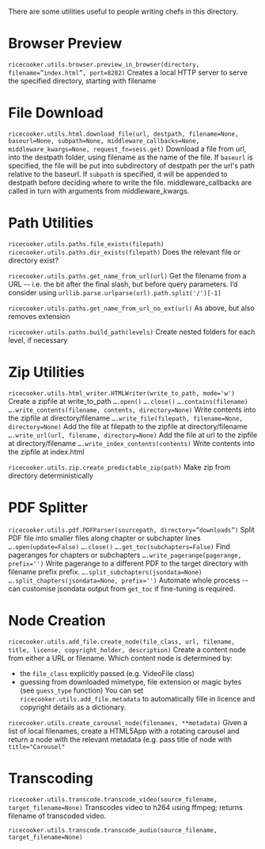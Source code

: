 There are some utilities useful to people writing chefs in this directory.

# Browser Preview
`ricecooker.utils.browser.preview_in_browser(directory, filename=”index.html”, port=8282)`
Creates a local HTTP server to serve the specified directory, starting with filename

# File Download
`ricecooker.utils.html.download_file(url, destpath, filename=None, baseurl=None, subpath=None, middleware_callbacks=None, middleware_kwargs=None, request_fn=sess.get)`
Download a file from url, into the destpath folder, using filename as the name of the file.
If `baseurl` is specified, the file will be put into subdirectory of destpath per the url's path relative to the baseurl.
If `subpath` is specified, it will be appended to destpath before deciding where to write the file.
middleware_callbacks are called in turn with arguments from middleware_kwargs.

# Path Utilities
`ricecooker.utils.paths.file_exists(filepath)`
`ricecooker.utils.paths.dir_exists(filepath)`
Does the relevant file or directory exist?

`ricecooker.utils.paths.get_name_from_url(url)`
Get the filename from a URL -- i.e. the bit after the final slash, but before query parameters.
I’d consider using `urllib.parse.urlparse(url).path.split('/')[-1]`

`ricecooker.utils.paths.get_name_from_url_no_ext(url)`
As above, but also removes extension

`ricecooker.utils.paths.build_path(levels)`
Create nested folders for each level, if necessary

# Zip Utilities

`ricecooker.utils.html_writer.HTMLWriter(write_to_path, mode='w')`
Create a zipfile at write_to_path
`….open()`
`….close()`
`….contains(filename)`
`….write_contents(filename, contents, directory=None)`
Write contents into the zipfile at directory/filename
`….write_file(filepath, filename=None, directory=None)`
Add the file at filepath to the zipfile at directory/filename
`….write_url(url, filename, directory=None)`
Add the file at url to the zipfile at directory/filename
`….write_index_contents(contents)`
Write contents into the zipfile at index.html

`ricecooker.utils.zip.create_predictable_zip(path)`
Make zip from directory deterministically

# PDF Splitter
`ricecooker.utils.pdf.PDFParser(sourcepath, directory=”downloads”)`
Split PDF file into smaller files along chapter or subchapter lines
`….open(update=False)`
`….close()`
`….get_toc(subchapters=False)`
Find pageranges for chapters or subchapters
`….write_pagerange(pagerange, prefix='')`
Write pagerange to a different PDF to the target directory with filename prefix prefix.
`….split_subchapters(jsondata=None)`
`….split_chapters(jsondata=None, prefix='')`
Automate whole process -- can customise jsondata output from `get_toc` if fine-tuning is required.

# Node Creation
`ricecooker.utils.add_file.create_node(file_class, url, filename, title, license, copyright_holder, description)`
Create a content node from either a URL or filename.
Which content node is determined by:
  * the `file_class` explicitly passed (e.g. VideoFile class)
  * guessing from downloaded mimetype, file extension or magic bytes (see `guess_type` function)
You can set `ricecooker.utils.add_file.metadata` to automatically fille in licence and copyright details as a dictionary.

`ricecooker.utils.create_carousel_node(filenames, **metadata)`
Given a list of local filenames, create a HTML5App with a rotating carousel and return a node
with the relevant metadata (e.g. pass title of node with `title="Carousel"`

# Transcoding
`ricecooker.utils.transcode.transcode_video(source_filename, target_filename=None)`
Transcodes video to h264 using ffmpeg; returns filename of transcoded video.

`ricecooker.utils.transcode.transcode_audio(source_filename, target_filename=None)`
